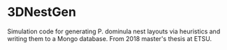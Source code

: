 # 3DNestGen
Simulation code for generating P. dominula nest layouts via heuristics and writing them to a Mongo database. From 2018 master's thesis at ETSU.
